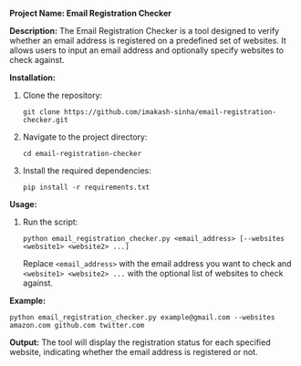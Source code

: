 **Project Name: Email Registration Checker**

**Description:**
The Email Registration Checker is a tool designed to verify whether an email address is registered on a predefined set of websites. It allows users to input an email address and optionally specify websites to check against.

**Installation:**
1. Clone the repository:
   ```
   git clone https://github.com/imakash-sinha/email-registration-checker.git
   ```

2. Navigate to the project directory:
   ```
   cd email-registration-checker
   ```

3. Install the required dependencies:
   ```
   pip install -r requirements.txt
   ```

**Usage:**
1. Run the script:
   ```
   python email_registration_checker.py <email_address> [--websites <website1> <website2> ...]
   ```

   Replace `<email_address>` with the email address you want to check and `<website1> <website2> ...` with the optional list of websites to check against.

**Example:**
```
python email_registration_checker.py example@gmail.com --websites amazon.com github.com twitter.com
```

**Output:**
The tool will display the registration status for each specified website, indicating whether the email address is registered or not.


